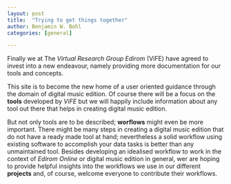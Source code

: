 ```yaml
---
layout: post
title:  "Trying to get things together"
author: Benjamin W. Bohl
categories: [general]

---
```


Finally we at The *Virtual Research Group Edirom* (ViFE) have agreed to invest into a new endeavour, namely providing more documentation for our tools and concepts.

This site is to become the new home of a user oriented guidance through the domain of digital music edition. Of course there will be a focus on the **tools** developed by _ViFE_ but we will happily include information about any tool out there that helps in creating digital music edition.

But not only tools are to be described; **worflows** might even be more important. There might be many steps in creating a digital music edition that do not have a ready made tool at hand; nevertheless a solid workflow using existing software to accomplish your data tasks is better than any unmaintained tool. Besides developing an idealised workflow to work in the context of _Edirom Online_ or digital music edition in general, wer are hoping to provide helpful insights into the workflows we use in our different **projects** and, of course, welcome everyone to contribute their workflows.

